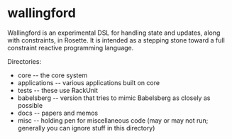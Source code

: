 # wallingford 

Wallingford is an experimental DSL for handling state and updates,
along with constraints, in Rosette.  It is intended as a stepping
stone toward a full constraint reactive programming language.

Directories:
* core -- the core system
* applications -- various applications built on core
* tests -- these use RackUnit
* babelsberg -- version that tries to mimic Babelsberg as closely as possible
* docs -- papers and memos
* misc -- holding pen for miscellaneous code (may or may not run; generally you can ignore stuff in this directory)
